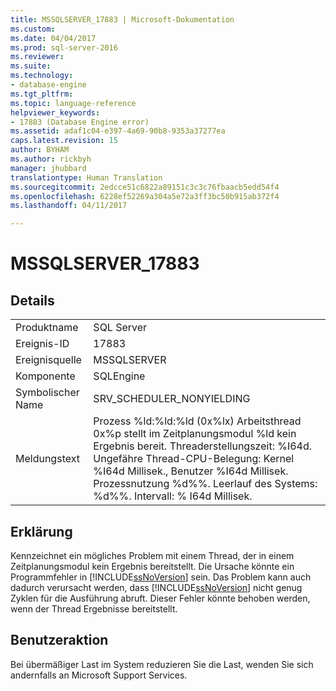 ```yaml
---
title: MSSQLSERVER_17883 | Microsoft-Dokumentation
ms.custom: 
ms.date: 04/04/2017
ms.prod: sql-server-2016
ms.reviewer: 
ms.suite: 
ms.technology:
- database-engine
ms.tgt_pltfrm: 
ms.topic: language-reference
helpviewer_keywords:
- 17883 (Database Engine error)
ms.assetid: adaf1c04-e397-4a69-90b8-9353a37277ea
caps.latest.revision: 15
author: BYHAM
ms.author: rickbyh
manager: jhubbard
translationtype: Human Translation
ms.sourcegitcommit: 2edcce51c6822a89151c3c3c76fbaacb5edd54f4
ms.openlocfilehash: 6228ef52269a304a5e72a3ff3bc50b915ab372f4
ms.lasthandoff: 04/11/2017

---
```

# <a name="mssqlserver17883"></a>MSSQLSERVER_17883
  
## <a name="details"></a>Details  
  
|||  
|-|-|  
|Produktname|SQL Server|  
|Ereignis-ID|17883|  
|Ereignisquelle|MSSQLSERVER|  
|Komponente|SQLEngine|  
|Symbolischer Name|SRV_SCHEDULER_NONYIELDING|  
|Meldungstext|Prozess %ld:%ld:%ld (0x%lx) Arbeitsthread 0x%p stellt im Zeitplanungsmodul %ld kein Ergebnis bereit. Threaderstellungszeit: %I64d. Ungefähre Thread-CPU-Belegung: Kernel %I64d Millisek., Benutzer %I64d Millisek. Prozessnutzung %d%%. Leerlauf des Systems: %d%%. Intervall: % I64d Millisek.|  
  
## <a name="explanation"></a>Erklärung  
Kennzeichnet ein mögliches Problem mit einem Thread, der in einem Zeitplanungsmodul kein Ergebnis bereitstellt.  Die Ursache könnte ein Programmfehler in [!INCLUDE[ssNoVersion](../../includes/ssnoversion-md.md)] sein. Das Problem kann auch dadurch verursacht werden, dass [!INCLUDE[ssNoVersion](../../includes/ssnoversion-md.md)] nicht genug Zyklen für die Ausführung abruft.  Dieser Fehler könnte behoben werden, wenn der Thread Ergebnisse bereitstellt.  
  
## <a name="user-action"></a>Benutzeraktion  
Bei übermäßiger Last im System reduzieren Sie die Last, wenden Sie sich andernfalls an Microsoft Support Services.  
  

